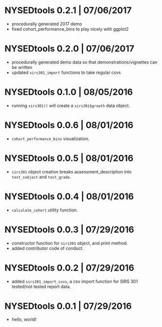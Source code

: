# NYSEDtools 0.2.1 | 07/06/2017

* procedurally generated 2017 demo
* fixed cohort_performance_bins to play nicely with ggplot2

# NYSEDtools 0.2.0 | 07/06/2017

* procedurally generated demo data so that demonstrations/vignettes can be written
* updated `sirs301_import` functions to take regular csvs


# NYSEDtools 0.1.0 | 08/05/2016

* running `sirs301()` will create a `sirs301$growth` data object.


# NYSEDtools 0.0.6 | 08/01/2016

* `cohort_performance_bins` visualization.


# NYSEDtools 0.0.5 | 08/01/2016

* `sirs301` object creation breaks assessment_description into `test_subject` and `test_grade`.


# NYSEDtools 0.0.4 | 08/01/2016

* `calculate_cohort` utility function.


# NYSEDtools 0.0.3 | 07/29/2016

* constructor function for `sirs301` object, and print method.
* added contributor code of conduct.


# NYSEDtools 0.0.2 | 07/29/2016

* added `sirs301_import_csvs`, a csv import function for SIRS 301 tested/not tested report data.


# NYSEDtools 0.0.1 | 07/29/2016

* hello, world!
